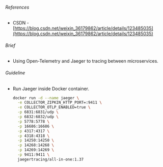 ###### References
- CSDN - [https://blog.csdn.net/weixin_36179862/article/details/123485035](https://blog.csdn.net/weixin_36179862/article/details/123485035)

###### Brief
- Using Open-Telemetry and Jaeger to tracing between microservices.

###### Guideline
* Run Jaeger inside Docker container.
  ```bash
  docker run -d --name jaeger \
    -e COLLECTOR_ZIPKIN_HTTP_PORT=:9411 \
    -e COLLECTOR_OTLP_ENABLED=true \
    -p 6831:6831/udp \
    -p 6832:6832/udp \
    -p 5778:5778 \
    -p 16686:16686 \
    -p 4317:4317 \
    -p 4318:4318 \
    -p 14250:14250 \
    -p 14268:14268 \
    -p 14269:14269 \
    -p 9411:9411 \
    jaegertracing/all-in-one:1.37
  ```